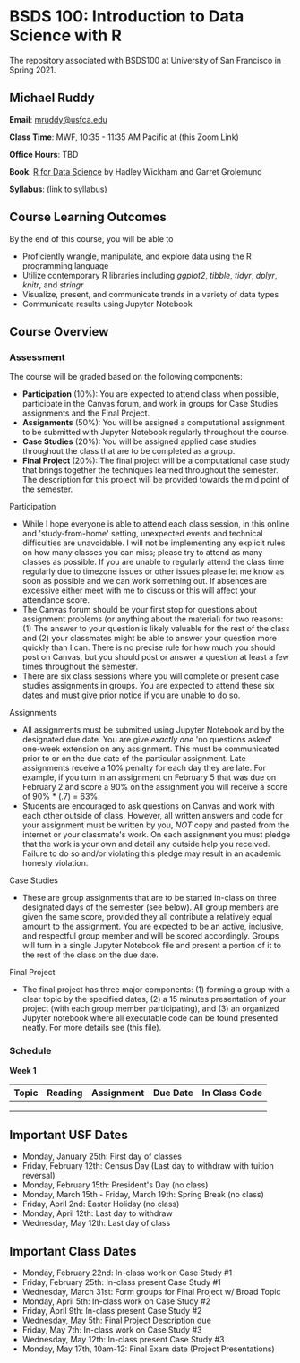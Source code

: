 # BSDS 100: Introduction to Data Science with R
The repository associated with BSDS100 at University of San Francisco in Spring 2021.

## Michael Ruddy

**Email**: mruddy@usfca.edu

**Class Time**: MWF, 10:35 - 11:35 AM Pacific at (this Zoom Link)

**Office Hours**: TBD

**Book**: [R for Data Science](http://r4ds.had.co.nz/index.html) by Hadley Wickham and Garret Grolemund

**Syllabus**: (link to syllabus)

## Course Learning Outcomes

By the end of this course, you will be able to

- Proficiently wrangle, manipulate, and explore data using the R programming language
- Utilize contemporary R libraries including *ggplot2*, *tibble*, *tidyr*, *dplyr*, *knitr*, and *stringr*
- Visualize, present, and communicate trends in a variety of data types
- Communicate results using Jupyter Notebook

## Course Overview

### Assessment

The course will be graded based on the following components:

- **Participation** (10%): You are expected to attend class when possible, participate in the Canvas forum, and work in groups for Case Studies assignments and the Final Project.
- **Assignments** (50%): You will be assigned a computational assignment to be submitted with Jupyter Notebook regularly throughout the course.
- **Case Studies** (20%): You will be assigned applied case studies throughout the class that are to be completed as a group.
- **Final Project** (20%): The final project will be a computational case study that brings together the techniques learned throughout the semester. The description for this project will be provided towards the mid point of the semester.

Participation
- While I hope everyone is able to attend each class session, in this online and 'study-from-home' setting, unexpected events and technical difficulties are unavoidable. I will not be implementing any explicit rules on how many classes you can miss; please try to attend as many classes as possible. If you are unable to regularly attend the class time regularly due to timezone issues or other issues please let me know as soon as possible and we can work something out. If absences are excessive either meet with me to discuss or this will affect your attendance score.
- The Canvas forum should be your first stop for questions about assignment problems (or anything about the material) for two reasons: (1) The answer to your question is likely valuable for the rest of the class and (2) your classmates might be able to answer your question more quickly than I can. There is no precise rule for how much you should post on Canvas, but you should post or answer a question at least a few times throughout the semester.
- There are six class sessions where you will complete or present case studies assignments in groups. You are expected to attend these six dates and must give prior notice if you are unable to do so.

Assignments
- All assignments must be submitted using Jupyter Notebook and by the designated due date. You are give *exactly one* 'no questions asked' one-week extension on any assignment. This must be communicated prior to or on the due date of the particular assignment. Late assignments receive a 10% penalty for each day they are late. For example, if you turn in an assignment on February 5 that was due on February 2 and score a 90% on the assignment you will receive a score of 90% * (.7) = 63%.
- Students are encouraged to ask questions on Canvas and work with each other outside of class. However, all written answers and code for your assignment must be written by you, *NOT* copy and pasted from the internet or your classmate's work. On each assignment you must pledge that the work is your own and detail any outside help you received. Failure to do so and/or violating this pledge may result in an academic honesty violation.

Case Studies
- These are group assignments that are to be started in-class on three designated days of the semester (see below). All group members are given the same score, provided they all contribute a relatively equal amount to the assignment. You are expected to be an active, inclusive, and respectful group member and will be scored accordingly. Groups will turn in a single Jupyter Notebook file and present a portion of it to the rest of the class on the due date.

Final Project
- The final project has three major components: (1) forming a group with a clear topic by the specified dates, (2) a 15 minutes presentation of your project (with each group member participating), and (3) an organized Jupyter notebook where all executable code can be found presented neatly. For more details see (this file).

### Schedule

**Week 1**

| Topic | Reading | Assignment | Due Date | In Class Code |
 | :---  | :---:  | :---:  | :---:  | :---: |
 | | | | | |
 | | | | | |
 | | | | | |
 
 
 ## Important USF Dates
 
 - Monday, January 25th: First day of classes
 - Friday, February 12th: Census Day (Last day to withdraw with tuition reversal)
 - Monday, February 15th: President's Day (no class)
 - Monday, March 15th - Friday, March 19th: Spring Break (no class)
 - Friday, April 2nd: Easter Holiday (no class)
 - Monday, April 12th: Last day to withdraw
 - Wednesday, May 12th: Last day of class
 
 ## Important Class Dates
 
 - Monday, February 22nd: In-class work on Case Study #1
 - Friday, February 25th: In-class present Case Study #1
 - Wednesday, March 31st: Form groups for Final Project w/ Broad Topic
 - Monday, April 5th: In-class work on Case Study #2
 - Friday, April 9th: In-class present Case Study #2
 - Wednesday, May 5th: Final Project Description due
 - Friday, May 7th: In-class work on Case Study #3
 - Wednesday, May 12th:  In-class present Case Study #3
 - Monday, May 17th, 10am-12: Final Exam date (Project Presentations)
 
 
 
 
